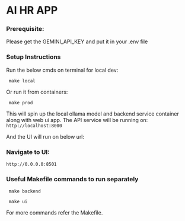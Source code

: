 # AI HR APP

### Prerequisite:
Please get the GEMINI_API_KEY and put it in your .env file

### Setup Instructions

Run the below cmds on terminal for local dev:
```commandline
 make local
```
Or run it from containers:
```commandline
 make prod
```

This will spin up the local ollama model and backend service container along with web ui app.
The API service will be running on: 
``
    http://localhost:8000
``

And the UI will run on below url:

### Navigate to UI:
``
    http://0.0.0.0:8501
``


### Useful Makefile commands to run separately
```commandline
 make backend
```
```commandline
 make ui
```
For more commands refer the Makefile.